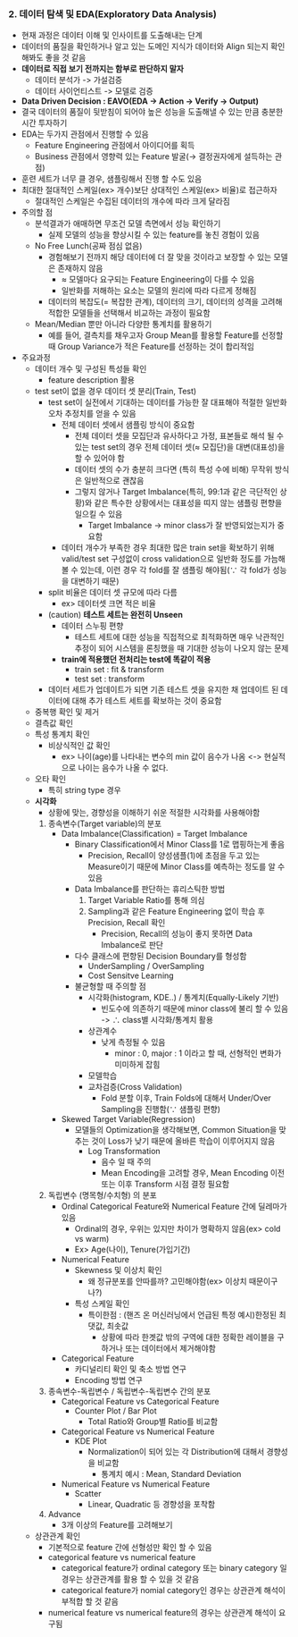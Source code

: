 ### 2. 데이터 탐색 및 EDA(Exploratory Data Analysis)
* 현재 과정은 데이터 이해 및 인사이트를 도출해내는 단계
* 데이터의 품질을 확인하거나 알고 있는 도메인 지식가 데이터와 Align 되는지 확인해봐도 좋을 것 같음
* **데이터로 직접 보기 전까지는 함부로 판단하지 말자**
    * 데이터 분석가 -> 가설검증
    * 데이터 사이언티스트 -> 모델로 검증
* **Data Driven Decision : EAVO(EDA → Action → Verify → Output)**
* 결국 데이터의 품질이 뒷받침이 되어야 높은 성능을 도출해낼 수 있는 만큼 충분한 시간 투자하기
* EDA는 두가지 관점에서 진행할 수 있음
    * Feature Engineering 관점에서 아이디어를 획득
    * Business 관점에서 영향력 있는 Feature 발굴(→ 결정권자에게 설득하는 관점)
* 훈련 세트가 너무 클 경우, 샘플링해서 진행 할 수도 있음
* 최대한 절대적인 스케일(ex> 개수)보단 상대적인 스케일(ex> 비율)로 접근하자
    * 절대적인 스케일은 수집된 데이터의 개수에 따라 크게 달라짐
* 주의할 점
    * 분석결과가 애매하면 무조건 모델 측면에서 성능 확인하기
        * 실제 모델의 성능을 향상시킬 수 있는 feature를 놓친 경험이 있음
    * No Free Lunch(공짜 점심 없음)
        * 경험해보기 전까지 해당 데이터에 더 잘 맞을 것이라고 보장할 수 있는 모델은 존재하지 않음
            * ≈ 모델마다 요구되는 Feature Engineering이 다를 수 있음
            * 일반화를 저해하는 요소는 모델의 원리에 따라 다르게 정해짐
        * 데이터의 복잡도(= 복잡한 관계), 데이터의 크기, 데이터의 성격을 고려해 적합한 모델들을 선택해서 비교하는 과정이 필요함
    * Mean/Median 뿐만 아니라 다양한 통계치를 활용하기
        * 예를 들어, 결측치를 채우고자 Group Mean를 활용할 Feature를 선정할 때 Group Variance가 적은 Feature를 선정하는 것이 합리적임
* 주요과정
    * 데이터 개수 및 구성된 특성들 확인
        * feature description 활용
    * test set이 없을 경우 데이터 셋 분리(Train, Test)
        * test set이 실전에서 기대하는 데이터를 가능한 잘 대표해야 적절한 일반화 오차 추정치를 얻을 수 있음
            * 전체 데이터 셋에서 샘플링 방식이 중요함
                * 전체 데이터 셋을 모집단과 유사하다고 가정, 표본들로 해석 될 수 있는 test set의 경우 전체 데이터 셋(≈ 모집단)을 대변(대표성)을 할 수 있어야 함
                * 데이터 셋의 수가 충분히 크다면 (특히 특성 수에 비해) 무작위 방식은 일반적으로 괜찮음
                * 그렇지 않거나 Target Imbalance(특히, 99:1과 같은 극단적인 상황)와 같은 특수한 상황에서는 대표성을 띠지 않는 샘플링 편향을 일으킬 수 있음
                    * Target Imbalance -> minor class가 잘 반영되었는지가 중요함
            * 데이터 개수가 부족한 경우 최대한 많은 train set을 확보하기 위해 valid/test set 구성없이 cross validation으로 일반화 정도를 가늠해 볼 수 있는데, 이런 경우 각 fold를 잘 샘플링 해야됨(∵ 각 fold가 성능을 대변하기 때문)
        * split 비율은 데이터 셋 규모에 따라 다름
            * ex> 데이터셋 크면 적은 비율
        * (caution) **테스트 세트는 완전히 Unseen**
            * 데이터 스누핑 편향
                * 테스트 세트에 대한 성능을 직접적으로 최적화하면 매우 낙관적인 추정이 되어 시스템을 론칭했을 때 기대한 성능이 나오지 않는 문제
            * **train에 적용했던 전처리는 test에 똑같이 적용**
                * train set : fit & transform
                * test set : transform
        * 데이터 세트가 업데이트가 되면 기존 테스트 셋을 유지한 채 업데이트 된 데이터에 대해 추가 테스트 세트를 확보하는 것이 중요함
    * 중복행 확인 및 제거
    * 결측값 확인
    * 특성 통계치 확인
        * 비상식적인 값 확인
            * ex> 나이(age)를 나타내는 변수의 min 값이 음수가 나옴 <-> 현실적으로 나이는 음수가 나올 수 없다.
    * 오타 확인
        * 특히 string type 경우
    * **시각화**
        * 상황에 맞는, 경향성을 이해하기 쉬운 적절한 시각화를 사용해야함
        1. 종속변수(Target variable)의 분포
            * Data Imbalance(Classification) = Target Imbalance
                * Binary Classification에서 Minor Class를 1로 맵핑하는게 좋음
                    * Precision, Recall이 양성샘플(1)에 초점을 두고 있는 Measure이기 때문에 Minor Class를 예측하는 정도를 알 수 있음
                * Data Imbalance를 판단하는 휴리스틱한 방법
                    1. Target Variable Ratio를 통해 의심
                    2. Sampling과 같은 Feature Engineering 없이 학습 후 Precision, Recall 확인
                        * Precision, Recall의 성능이 좋지 못하면 Data Imbalance로 판단
                * 다수 클래스에 편향된 Decision Boundary를 형성함
                    * UnderSampling / OverSampling
                    * Cost Sensitve Learning
                * 불균형할 때 주의할 점
                    * 시각화(histogram, KDE..) / 통계치(Equally-Likely 기반)
                        * 빈도수에 의존하기 때문에 minor class에 불리 할 수 있음 -> ∴ class별 시각화/통계치 활용
                    * 상관계수
                        * 낮게 측정될 수 있음
                            * minor : 0, major : 1 이라고 할 때, 선형적인 변화가 미미하게 잡힘
                    * 모델학습
                    * 교차검증(Cross Validation)
                        * Fold 분할 이후, Train Folds에 대해서 Under/Over Sampling을 진행함(∵ 샘플링 편향)
            * Skewed Target Variable(Regression)
                * 모델들의 Optimization을 생각해보면, Common Situation을 맞추는 것이 Loss가 낮기 때문에 올바른 학습이 이루어지지 않음
                    * Log Transformation
                        * 음수 일 때 주의
                        * Mean Encoding을 고려할 경우, Mean Encoding 이전 또는 이후 Transform 시점 결정 필요함
        2. 독립변수 (명목형/수치형) 의 분포
            * Ordinal Categorical Feature와 Numerical Feature 간에 딜레마가 있음
                * Ordinal의 경우, 우위는 있지만 차이가 명확하지 않음(ex> cold vs warm)
                * Ex> Age(나이), Tenure(가입기간)
            * Numerical Feature
                * Skewness 및 이상치 확인
                    * 왜 정규분포를 안따를까? 고민해야함(ex> 이상치 때문이구나?)
                * 특성 스케일 확인
                    * 특이한점 : (핸즈 온 머신러닝에서 언급된 특정 예시)한정된 최댓값, 최솟값
                        * 상황에 따라 한곗값 밖의 구역에 대한 정확한 레이블을 구하거나 또는 데이터에서 제거해야함
            * Categorical Feature
                * 카디널리티 확인 및 축소 방법 연구
                * Encoding 방법 연구
        3. 종속변수-독립변수 / 독립변수-독립변수 간의 분포
            * Categorical Feature vs Categorical Feature
                * Counter Plot / Bar Plot
                    * Total Ratio와 Group별 Ratio를 비교함
            * Categorical Feature vs Numerical Feature
                * KDE Plot
                    * Normalization이 되어 있는 각 Distribution에 대해서 경향성을 비교함
                        * 통계치 예시 : Mean, Standard Deviation
            * Numerical Feature vs Numerical Feature
                * Scatter
                    * Linear, Quadratic 등 경향성을 포착함
        4. Advance
            * 3개 이상의 Feature를 고려해보기
    * 상관관계 확인
        * 기본적으로 feature 간에 선형성만 확인 할 수 있음
        * categorical feature vs numerical feature
            * categorical feature가 ordinal category 또는 binary category 일 경우는 상관관계를 활용 할 수 있을 것 같음
            * categorical feature가 nomial category인 경우는 상관관계 해석이 부적합 할 것 같음
        * numerical feature vs numerical feature의 경우는 상관관계 해석이 요구됨
